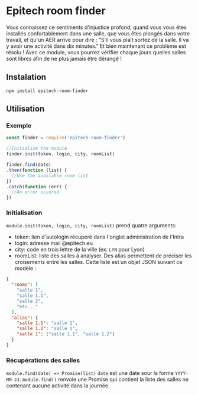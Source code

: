 # Epitech room finder

Vous connaissez ce sentiments d'injustice profond, quand vous vous êtes installés confortablement dans une salle, que vous êtes plongés dans votre travail, et qu'un AER arrive pour dire : “S'il vous plait sortez de la salle. Il va y avoir une activité dans dix minutes.”
Et bien maintenant ce problème est résolu ! Avec ce module, vous pourrez vérifier chaque jours quelles salles sont libres afin de ne plus jamais être dérangé !

## Instalation

`npm install epitech-room-finder`

## Utilisation

### Exemple
```javascript
const finder = require('epitech-room-finder')

//Initialize the module
finder.init(token, login, city, roomList)

finder.find(date)
.then(function (list) {
  //Use the available room list
})
.catch(function (err) {
  //An error occured
})
```

### Initialisation
`module.init(token, login, city, roomList)` prend quatre arguments:
- token: lien d'autologin récupéré dans l'onglet administration de l'Intra
- login: adresse mail \@epitech.eu
- city: code en trois lettre de la ville (ex: `LYN` pour Lyon)
- roomList: liste des salles à analyser. Des alias permettent de préciser les croisements entre les salles. Cette liste est un objet JSON suivant ce modèle :
```json
{
  "rooms": [
    "salle 1",
    "salle 1.1",
    "salle 2",
    "etc..."
  ],
  "alias": {
    "salle 1.1": "salle 1",
    "salle 1.2": "salle 1",
    "salle 1": ["salle 1.1", "salle 1.2"]
  }
}
```

### Récupérations des salles

`module.find(date) => Promise(list)`
`date` est une date sour la forme `YYYY-MM-JJ`.
`module.find()` renvoie une Promise qui contient la liste des salles ne contenant aucune activité dans la journée.
